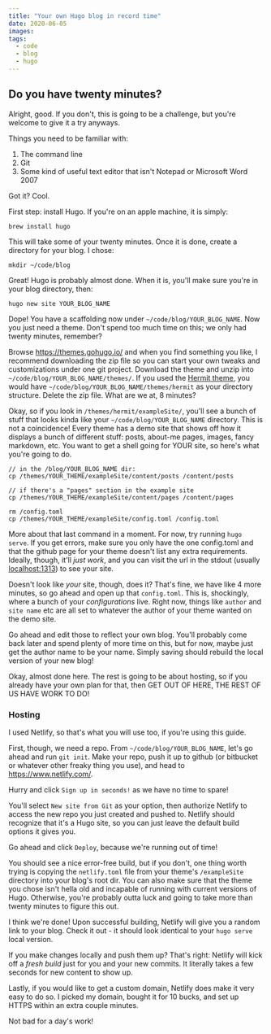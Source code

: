 ```yaml
---
title: "Your own Hugo blog in record time"
date: 2020-06-05
images:
tags: 
  - code
  - blog
  - hugo
---
```


## Do you have twenty minutes?

Alright, good. If you don't, this is going to be a challenge, but you're welcome to give it a try anyways.

Things you need to be familiar with:

1. The command line
2. Git
3. Some kind of useful text editor that isn't Notepad or Microsoft Word 2007

Got it? Cool.

First step: install Hugo. If you're on an apple machine, it is simply:

```
brew install hugo
```

This will take some of your twenty minutes. Once it is done, create a directory for your blog. I chose:

```
mkdir ~/code/blog
```

Great! Hugo is probably almost done. When it is, you'll make sure you're in your blog directory, then:

```
hugo new site YOUR_BLOG_NAME
```

Dope! You have a scaffolding now under `~/code/blog/YOUR_BLOG_NAME`. Now you just need a theme. Don't spend too much time on this; we only had twenty minutes, remember? 

Browse https://themes.gohugo.io/ and when you find something you like, I recommend downloading the zip file so you can start your own tweaks and customizations under one git project. Download the theme and unzip into `~/code/blog/YOUR_BLOG_NAME/themes/`. If you used the [Hermit theme](https://github.com/Track3/hermit), you would have `~/code/blog/YOUR_BLOG_NAME/themes/hermit` as your directory structure. Delete the zip file. What are we at, 8 minutes?

Okay, so if you look in `/themes/hermit/exampleSite/`, you'll see a bunch of stuff that looks kinda like your `~/code/blog/YOUR_BLOG_NAME` directory. This is not a coincidence! Every theme has a demo site that shows off how it displays a bunch of different stuff: posts, about-me pages, images, fancy markdown, etc. You want to get a shell going for YOUR site, so here's what you're going to do.

```
// in the /blog/YOUR_BLOG_NAME dir:
cp /themes/YOUR_THEME/exampleSite/content/posts /content/posts

// if there's a "pages" section in the example site
cp /themes/YOUR_THEME/exampleSite/content/pages /content/pages

rm /config.toml
cp /themes/YOUR_THEME/exampleSite/config.toml /config.toml
```

More about that last command in a moment. For now, try running `hugo serve`. If you get errors, make sure you only have the one config.toml and that the github page for your theme doesn't list any extra requirements. Ideally, though, it'll *just work*, and you can visit the url in the stdout (usually [localhost:1313](http://localhost:1313/)) to see your site.

Doesn't look like *your* site, though, does it? That's fine, we have like 4 more minutes, so go ahead and open up that `config.toml`. This is, shockingly, where a bunch of your *configurations* live. Right now, things like `author` and `site name` etc are all set to whatever the author of your theme wanted on the demo site. 

Go ahead and edit those to reflect your own blog. You'll probably come back later and spend plenty of more time on this, but for now, maybe just get the author name to be your name. Simply saving should rebuild the local version of your new blog!

Okay, almost done here. The rest is going to be about hosting, so if you already have your own plan for that, then GET OUT OF HERE, THE REST OF US HAVE WORK TO DO!

### Hosting

I used Netlify, so that's what you will use too, if you're using this guide.

First, though, we need a repo. From `~/code/blog/YOUR_BLOG_NAME`, let's go ahead and run `git init`. Make your repo, push it up to github (or bitbucket or whatever other freaky thing you use), and head to https://www.netlify.com/.

Hurry and click `Sign up in seconds!` as we have no time to spare!

You'll select `New site from Git` as your option, then authorize Netlify to access the new repo you just created and pushed to. Netlify should recognize that it's a Hugo site, so you can just leave the default build options it gives you.

Go ahead and click `Deploy`, because we're running out of time!

You should see a nice error-free build, but if you don't, one thing worth trying is copying the `netlify.toml` file from your theme's `/exampleSite` directory into your blog's root dir. You can also make sure that the theme you chose isn't hella old and incapable of running with current versions of Hugo. Otherwise, you're probably outta luck and going to take more than twenty minutes to figure this out.

I think we're done! Upon successful building, Netlify will give you a random link to your blog. Check it out - it should look identical to your `hugo serve` local version. 

If you make changes locally and push them up? That's right: Netlify will kick off a *fresh build* just for you and your new commits. It literally takes a few seconds for new content to show up.

Lastly, if you would like to get a custom domain, Netlify does make it very easy to do so. I picked my domain, bought it for 10 bucks, and set up HTTPS within an extra couple minutes. 

Not bad for a day's work!